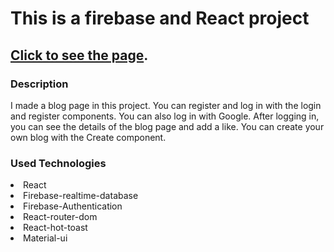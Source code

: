 # This is a firebase and React project

 ## [Click to see the page](https://blog-app-three-rho.vercel.app/).
 ### Description
I made a blog page in this project. You can register and log in with the login and register components. You can also log in with Google. After logging in, you can see the details of the blog page and add a like. You can create your own blog with the Create component.
### Used Technologies
<li> React</li>
<li> Firebase-realtime-database</li>
<li> Firebase-Authentication</li>
<li> React-router-dom</li>
<li> React-hot-toast</li>
<li> Material-ui</li>

